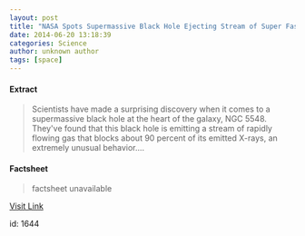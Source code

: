 ```yaml
---
layout: post
title: "NASA Spots Supermassive Black Hole Ejecting Stream of Super Fast Gas"
date: 2014-06-20 13:18:39
categories: Science
author: unknown author
tags: [space]
---
```



#### Extract
>Scientists have made a surprising discovery when it comes to a supermassive black hole at the heart of the galaxy, NGC 5548. They've found that this black hole is emitting a stream of rapidly flowing gas that blocks about 90 percent of its emitted X-rays, an extremely unusual behavior....

#### Factsheet
>factsheet unavailable

[Visit Link](http://www.scienceworldreport.com/articles/15562/20140620/nasa-spots-supermassive-black-hole-ejecting-stream-super-fast-gas.htm)

id:    1644
